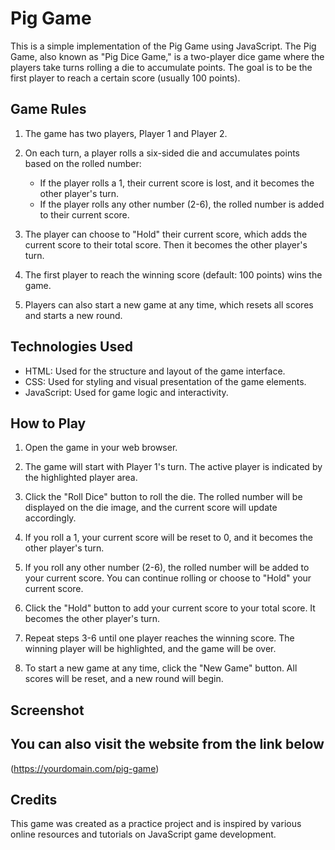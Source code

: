 # Pig Game

This is a simple implementation of the Pig Game using JavaScript. The Pig Game, also known as "Pig Dice Game," is a two-player dice game where the players take turns rolling a die to accumulate points. The goal is to be the first player to reach a certain score (usually 100 points).

## Game Rules

1. The game has two players, Player 1 and Player 2.

2. On each turn, a player rolls a six-sided die and accumulates points based on the rolled number:
   - If the player rolls a 1, their current score is lost, and it becomes the other player's turn.
   - If the player rolls any other number (2-6), the rolled number is added to their current score.

3. The player can choose to "Hold" their current score, which adds the current score to their total score. Then it becomes the other player's turn.

4. The first player to reach the winning score (default: 100 points) wins the game.

5. Players can also start a new game at any time, which resets all scores and starts a new round.

## Technologies Used

- HTML: Used for the structure and layout of the game interface.
- CSS: Used for styling and visual presentation of the game elements.
- JavaScript: Used for game logic and interactivity.

## How to Play

1. Open the game in your web browser.

2. The game will start with Player 1's turn. The active player is indicated by the highlighted player area.

3. Click the "Roll Dice" button to roll the die. The rolled number will be displayed on the die image, and the current score will update accordingly.

4. If you roll a 1, your current score will be reset to 0, and it becomes the other player's turn.

5. If you roll any other number (2-6), the rolled number will be added to your current score. You can continue rolling or choose to "Hold" your current score.

6. Click the "Hold" button to add your current score to your total score. It becomes the other player's turn.

7. Repeat steps 3-6 until one player reaches the winning score. The winning player will be highlighted, and the game will be over.

8. To start a new game at any time, click the "New Game" button. All scores will be reset, and a new round will begin.

## Screenshot
## You can also visit the website from the link below
(https://yourdomain.com/pig-game)


## Credits

This game was created as a practice project and is inspired by various online resources and tutorials on JavaScript game development.
